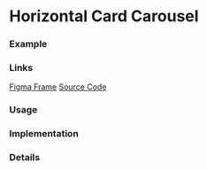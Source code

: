 # Horizontal Card Carousel
### Example

### Links
[Figma Frame]()
[Source Code]()

### Usage

### Implementation

### Details